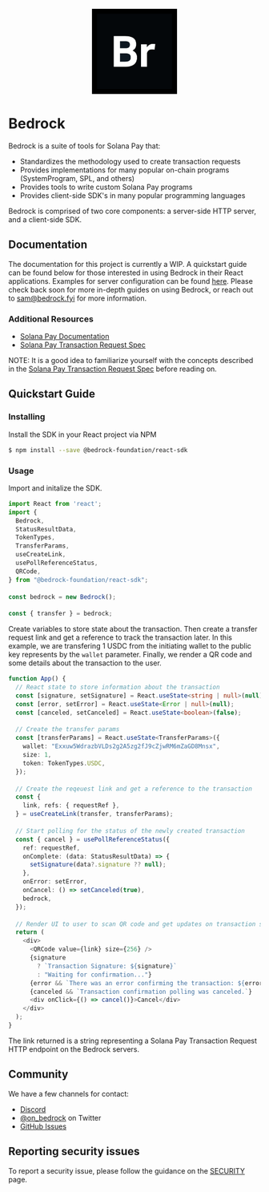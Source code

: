 <p align="center">
  <a href="https://bedrock.fyi">
    <img alt="Bedrock Foundation" src="packages/marketing/public/bedrock-logo.png" style="background: black; padding: 10px" width="150" />
  </a>
</p>

# Bedrock
Bedrock is a suite of tools for Solana Pay that:

- Standardizes the methodology used to create transaction requests
- Provides implementations for many popular on-chain programs (SystemProgram, SPL, and others)
- Provides tools to write custom Solana Pay programs
- Provides client-side SDK's in many popular programming languages

Bedrock is comprised of two core components: a server-side HTTP server, and a client-side SDK. 

## Documentation
The documentation for this project is currently a WIP. A quickstart guide can be found below for those interested in using Bedrock in their React applications. Examples for server configuration can be found [here](https://github.com/bedrock-foundation/bedrock/tree/master/packages/example/express). Please check back soon for more in-depth guides on using Bedrock, or reach out to sam@bedrock.fyi for more information.

### Additional Resources

- [Solana Pay Documentation](https://docs.solanapay.com/)
- [Solana Pay Transaction Request Spec](https://github.com/solana-labs/solana-pay/blob/master/SPEC.md#specification-transaction-request)

NOTE: It is a good idea to familiarize yourself with the concepts described in the [Solana Pay Transaction Request Spec](https://github.com/solana-labs/solana-pay/blob/master/SPEC.md#specification-transaction-request) before reading on.


## Quickstart Guide

### Installing

Install the SDK in your React project via NPM
```bash
$ npm install --save @bedrock-foundation/react-sdk
```

### Usage
Import and initalize the SDK.
```ts
import React from 'react';
import {
  Bedrock,
  StatusResultData,
  TokenTypes,
  TransferParams,
  useCreateLink,
  usePollReferenceStatus,
  QRCode,
} from "@bedrock-foundation/react-sdk";

const bedrock = new Bedrock();

const { transfer } = bedrock;
```
Create variables to store state about the transaction. Then create a transfer request link and get a reference to track the transaction later. In this example, we are transfering 1 USDC from the initiating wallet to the public key represents by the `wallet` parameter. Finally, we render a QR code and some details about the transaction to the user.
```.ts
function App() {
  // React state to store information about the transaction
  const [signature, setSignature] = React.useState<string | null>(null);
  const [error, setError] = React.useState<Error | null>(null);
  const [canceled, setCanceled] = React.useState<boolean>(false);

  // Create the transfer params
  const [transferParams] = React.useState<TransferParams>({
    wallet: "Exxuw5WdrazbVLDs2g2A5zg2fJ9cZjwRM6mZaGD8Mnsx",
    size: 1,
    token: TokenTypes.USDC,
  });

  // Create the reqeuest link and get a reference to the transaction
  const {
    link, refs: { requestRef },
  } = useCreateLink(transfer, transferParams);

  // Start polling for the status of the newly created transaction
  const { cancel } = usePollReferenceStatus({
    ref: requestRef,
    onComplete: (data: StatusResultData) => {
      setSignature(data?.signature ?? null);
    },
    onError: setError,
    onCancel: () => setCanceled(true),
    bedrock,
  });

  // Render UI to user to scan QR code and get updates on transaction status
  return (
    <div>
      <QRCode value={link} size={256} />
      {signature
        ? `Transaction Signature: ${signature}`
        : "Waiting for confirmation..."}
      {error && `There was an error confirming the transaction: ${error}`}
      {canceled && `Transaction confirmation polling was canceled.`}
      <div onClick={() => cancel()}>Cancel</div>
    </div>
  );
}
```
The link returned is a string representing a Solana Pay Transaction Request HTTP endpoint on the Bedrock servers.

## Community

We have a few channels for contact:

- [Discord](https://discord.gg/qDJm4GP5)
- [@on_bedrock](https://twitter.com/on_bedrock) on Twitter
- [GitHub Issues](https://github.com/bedrock-foundation/bedrock/issues)


## Reporting security issues

To report a security issue, please follow the guidance on the [SECURITY](SECURITY.md) page.
